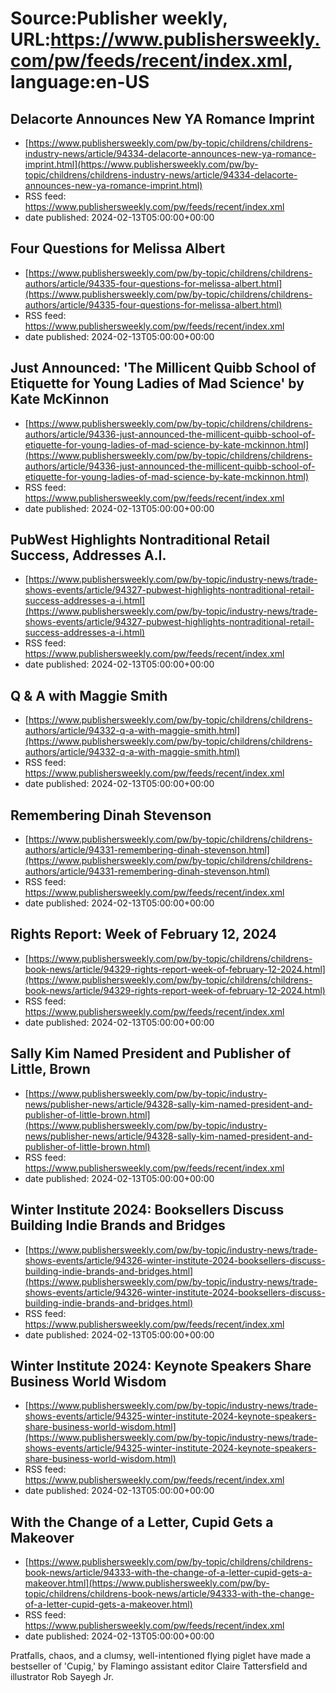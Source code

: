 # Source:Publisher weekly, URL:https://www.publishersweekly.com/pw/feeds/recent/index.xml, language:en-US

## Delacorte Announces New YA Romance Imprint
 - [https://www.publishersweekly.com/pw/by-topic/childrens/childrens-industry-news/article/94334-delacorte-announces-new-ya-romance-imprint.html](https://www.publishersweekly.com/pw/by-topic/childrens/childrens-industry-news/article/94334-delacorte-announces-new-ya-romance-imprint.html)
 - RSS feed: https://www.publishersweekly.com/pw/feeds/recent/index.xml
 - date published: 2024-02-13T05:00:00+00:00



## Four Questions for Melissa Albert
 - [https://www.publishersweekly.com/pw/by-topic/childrens/childrens-authors/article/94335-four-questions-for-melissa-albert.html](https://www.publishersweekly.com/pw/by-topic/childrens/childrens-authors/article/94335-four-questions-for-melissa-albert.html)
 - RSS feed: https://www.publishersweekly.com/pw/feeds/recent/index.xml
 - date published: 2024-02-13T05:00:00+00:00



## Just Announced: 'The Millicent Quibb School of Etiquette for Young Ladies of Mad Science' by Kate McKinnon
 - [https://www.publishersweekly.com/pw/by-topic/childrens/childrens-authors/article/94336-just-announced-the-millicent-quibb-school-of-etiquette-for-young-ladies-of-mad-science-by-kate-mckinnon.html](https://www.publishersweekly.com/pw/by-topic/childrens/childrens-authors/article/94336-just-announced-the-millicent-quibb-school-of-etiquette-for-young-ladies-of-mad-science-by-kate-mckinnon.html)
 - RSS feed: https://www.publishersweekly.com/pw/feeds/recent/index.xml
 - date published: 2024-02-13T05:00:00+00:00



## PubWest Highlights Nontraditional Retail Success, Addresses A.I.
 - [https://www.publishersweekly.com/pw/by-topic/industry-news/trade-shows-events/article/94327-pubwest-highlights-nontraditional-retail-success-addresses-a-i.html](https://www.publishersweekly.com/pw/by-topic/industry-news/trade-shows-events/article/94327-pubwest-highlights-nontraditional-retail-success-addresses-a-i.html)
 - RSS feed: https://www.publishersweekly.com/pw/feeds/recent/index.xml
 - date published: 2024-02-13T05:00:00+00:00



## Q & A with Maggie Smith
 - [https://www.publishersweekly.com/pw/by-topic/childrens/childrens-authors/article/94332-q-a-with-maggie-smith.html](https://www.publishersweekly.com/pw/by-topic/childrens/childrens-authors/article/94332-q-a-with-maggie-smith.html)
 - RSS feed: https://www.publishersweekly.com/pw/feeds/recent/index.xml
 - date published: 2024-02-13T05:00:00+00:00



## Remembering Dinah Stevenson
 - [https://www.publishersweekly.com/pw/by-topic/childrens/childrens-authors/article/94331-remembering-dinah-stevenson.html](https://www.publishersweekly.com/pw/by-topic/childrens/childrens-authors/article/94331-remembering-dinah-stevenson.html)
 - RSS feed: https://www.publishersweekly.com/pw/feeds/recent/index.xml
 - date published: 2024-02-13T05:00:00+00:00



## Rights Report: Week of February 12, 2024
 - [https://www.publishersweekly.com/pw/by-topic/childrens/childrens-book-news/article/94329-rights-report-week-of-february-12-2024.html](https://www.publishersweekly.com/pw/by-topic/childrens/childrens-book-news/article/94329-rights-report-week-of-february-12-2024.html)
 - RSS feed: https://www.publishersweekly.com/pw/feeds/recent/index.xml
 - date published: 2024-02-13T05:00:00+00:00



## Sally Kim Named President and Publisher of Little, Brown
 - [https://www.publishersweekly.com/pw/by-topic/industry-news/publisher-news/article/94328-sally-kim-named-president-and-publisher-of-little-brown.html](https://www.publishersweekly.com/pw/by-topic/industry-news/publisher-news/article/94328-sally-kim-named-president-and-publisher-of-little-brown.html)
 - RSS feed: https://www.publishersweekly.com/pw/feeds/recent/index.xml
 - date published: 2024-02-13T05:00:00+00:00



## Winter Institute 2024: Booksellers Discuss Building Indie Brands and Bridges
 - [https://www.publishersweekly.com/pw/by-topic/industry-news/trade-shows-events/article/94326-winter-institute-2024-booksellers-discuss-building-indie-brands-and-bridges.html](https://www.publishersweekly.com/pw/by-topic/industry-news/trade-shows-events/article/94326-winter-institute-2024-booksellers-discuss-building-indie-brands-and-bridges.html)
 - RSS feed: https://www.publishersweekly.com/pw/feeds/recent/index.xml
 - date published: 2024-02-13T05:00:00+00:00



## Winter Institute 2024: Keynote Speakers Share Business World Wisdom
 - [https://www.publishersweekly.com/pw/by-topic/industry-news/trade-shows-events/article/94325-winter-institute-2024-keynote-speakers-share-business-world-wisdom.html](https://www.publishersweekly.com/pw/by-topic/industry-news/trade-shows-events/article/94325-winter-institute-2024-keynote-speakers-share-business-world-wisdom.html)
 - RSS feed: https://www.publishersweekly.com/pw/feeds/recent/index.xml
 - date published: 2024-02-13T05:00:00+00:00



## With the Change of a Letter, Cupid Gets a Makeover
 - [https://www.publishersweekly.com/pw/by-topic/childrens/childrens-book-news/article/94333-with-the-change-of-a-letter-cupid-gets-a-makeover.html](https://www.publishersweekly.com/pw/by-topic/childrens/childrens-book-news/article/94333-with-the-change-of-a-letter-cupid-gets-a-makeover.html)
 - RSS feed: https://www.publishersweekly.com/pw/feeds/recent/index.xml
 - date published: 2024-02-13T05:00:00+00:00

Pratfalls, chaos, and a clumsy, well-intentioned flying piglet have made a bestseller of 'Cupig,' by Flamingo assistant editor Claire Tattersfield and illustrator Rob Sayegh Jr.

